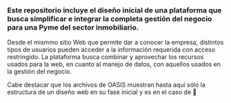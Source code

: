 ### Este repositorio incluye el diseño inicial de una plataforma que busca simplificar e integrar la completa gestión del negocio para una Pyme del sector inmobiliario. 
Desde el mismmo sitio Web que permite dar a conocer la empresa, distintos tipos de usuarios pueden acceder a la información requerida con acceso restringido. 
La plataforma busca combinar y aprovechar los recursos usados para la web, en cuanto al manejo de datos, con aquellos usados en la gestión del negocio. 

Cabe destacar que los archivos de OASIS muestran hasta aquí sólo la estructura de un diseño web en su fase inicial y es en el caso de 👋

<!--
**phoenixAleBini/phoenixAleBini** is a ✨ _special_ ✨ repository because its `README.md` (this file) appears on your GitHub profile.

Here are some ideas to get you started:

- 🔭 I’m currently working on ...
- 🌱 I’m currently learning ...
- 👯 I’m looking to collaborate on ...
- 🤔 I’m looking for help with ...
- 💬 Ask me about ...
- 📫 How to reach me: ...
- 😄 Pronouns: ...
- ⚡ Fun fact: ...
-->
